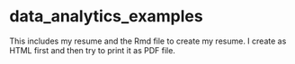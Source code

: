 # data_analytics_examples

This includes my resume and the Rmd file to create my resume. I create as HTML first and then try to print it as PDF file.
